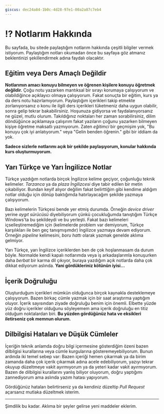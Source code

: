 ```yaml
---
giscus: dec24a84-1b0c-4d28-97e1-00a2a87c7eb4
---
```


# ⁉️ Notlarım Hakkında

Bu sayfada, bu sitede paylaştığım notlarım hakkında çeşitli bilgiler vermek
istiyorum. Paylaştığım notları okumadan önce bu sayfaya göz atmanız beklentinizi
şekillendirmek adına faydalı olacaktır.

## Eğitim veya Ders Amaçlı Değildir

**Notlarımın amacı konuyu bilmeyen ve öğrenen kişilere konuyu öğretmek
değildir.** Çoğu notu yazarken mantıksal bir sırayı korumaya çalışıyorum ve
olabildiğince açıklayıcı olmaya çalışıyorum. Fakat sonuçta bir eğitim, kurs ya
da ders notu hazırlamıyorum. Paylaştığım içerikleri takip etmekte
zorlanıyorsanız o konu ile ilgili ders içerikleri tüketmeniz daha uygun
olabilir, sonra gelip tekrar bakabilirsiniz. Hoşunuza gidiyorsa ve
faydalanıyorsanız ne güzel, mutlu olurum. Takıldığınız noktaları her zaman
sorabilirsiniz, dilim döndüğünce açıklamaya çalışırım fakat yazıların çoğunu
yazarken bilmeyen kişiye öğretme maksatlı yazmıyorum. Zaten *eğitimci* bir
geçmişim yok, "Bu konuyu çok iyi anlatıyorum." veya "Gelin benden öğrenin." gibi
bir iddiam da yok.

**Sadece sizlerle notlarımı açık bir şekilde paylaşıyorum, konular hakkında kurs
oluşturmuyorum.**

## Yarı Türkçe ve Yarı İngilizce Notlar

Türkçe yazdığım notlarda birçok İngilizce kelime geçiyor, çoğunluğu teknik
kelimeler. *Tarzanca* ya da *plaza İngilizcesi* diye tabir edilen bir metin
çıkabiliyor. Bundan keyif alıyor değilim fakat belirttiğim gibi kendime aldığım
notlar olduğu için dönüp baktığımda hatırlayacağım şekilde yazmaya çalışıyorum.

Bazı kelimelerin Türkçesi bende yer etmiş durumda. Örneğin *device driver* yerine
*aygıt sürücüsü* diyebiliyorum çünkü çocukluğumda tanıştığım Türkçe Windows'ta bu
şekildeydi ve bu yerleşti. Fakat bazı kelimeleri içselleştiremediğim için
(kelimelerde problem var demiyorum, Türkçe karşılıkları ile ben geç
tanışmışımdır) İngilizce yazmaya devam ediyorum. Örneğin *pipeline* kelimesini,
*boru hattı* olarak yazmak genelde aklıma gelmiyor.

Yarı Türkçe, yarı İngilizce içeriklerden ben de çok hoşlanmasam da durum böyle.
Normalde kendi kapalı notlarımda veya iş arkadaşlarımla konuşurken daha *berbat*
bir karma dil çıkıyor, buraya yazdığım açık notlarda daha çok dikkat ediyorum
aslında. **Yani gördükleriniz kötünün iyisi…**

## İçerik Doğruluğu

Oluşturduğum içerikleri mümkün olduğunca birçok kaynakla desteklemeye
çalışıyorum. Bazen birkaç cümle yazmak için bir saat araştırma yaptığım oluyor.
İçerik sayısından ziyade doğruluğu benim için önemli. Elbette yüzde yüz doğru
içerikler olduğunu söyleyemem ama içerik doğruluğu en titiz olduğum noktalardan
biri. **Bu yüzden gördüğünüz hata ve eksikleri iletirseniz çok memnun olurum.**

## Dilbilgisi Hataları ve Düşük Cümleler

İçeriğin teknik anlamda doğru bilgi içermesine gösterdiğim özeni bazen dilbilgisi
kurallarına veya cümle kurgularına gösteremeyebiliyorum. Bunun ardında iki temel
sebep var: Bazen içeriği hemen çıkarmak ya da birim zamanda daha çok içerik
çıkarmak adına acele edebiliyorum, yazıyı tekrar okuyup düzeltmeye vakit
ayırmıyorum ya da yeteri kadar vakit ayırmıyorum. Bazen de dilbilgisi kurallarını
yanlış biliyor oluyorum, doğru yaptığımı zannediyorum ama aslında yazım hatası
yapıyorum.

Gördüğünüz hataları belirtirseniz ya da kendiniz düzeltip *Pull Request*
açarsanız mutlaka düzeltmek isterim.

---

Şimdilik bu kadar. Aklıma bir şeyler gelirse yeni maddeler eklerim.
